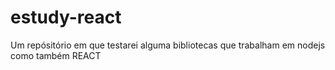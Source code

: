 # estudy-react
Um repósitório em que testarei alguma bibliotecas que trabalham em nodejs como também REACT
